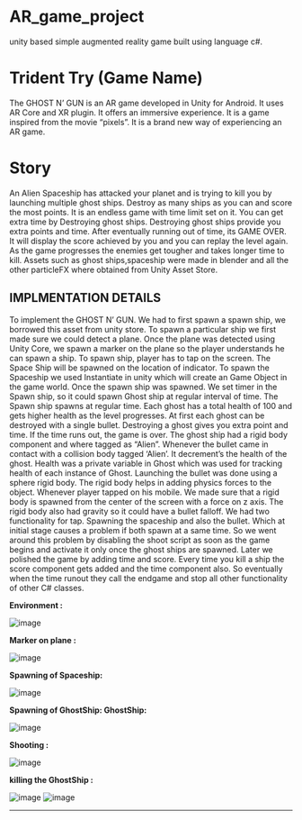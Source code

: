 # AR_game_project
unity based simple augmented reality game built using  language c#.

# Trident Try (Game Name)

The GHOST N’ GUN is an AR game developed in Unity for Android. It uses AR
Core and XR plugin. It offers an immersive experience. It is a game inspired
from the movie “pixels”. It is a brand new way of experiencing an AR game.

# Story

An Alien Spaceship has attacked your planet and is trying to kill you by
launching multiple ghost ships. Destroy as many ships as you can and score
the most points. It is an endless game with time limit set on it. You can get
extra time by Destroying ghost ships.
Destroying ghost ships provide you extra points and time. After
eventually running out of time, its GAME OVER. It will display the score
achieved by you and you can replay the level again. As the game progresses
the enemies get tougher and takes longer time to kill. Assets such as ghost
ships,spaceship were made in blender and all the other particleFX where
obtained from Unity Asset Store.

## IMPLMENTATION DETAILS

To implement the GHOST N’ GUN. We had to first spawn a spawn ship, we
borrowed this asset from unity store. To spawn a particular ship we first made
sure we could detect a plane. Once the plane was detected using Unity Core,
we spawn a marker on the plane so the player understands he can spawn a
ship.
To spawn ship, player has to tap on the screen. The Space Ship will be spawned
on the location of indicator. To spawn the Spaceship we used Instantiate in
unity which will create an Game Object in the game world. Once the spawn
ship was spawned.
We set timer in the Spawn ship, so it could spawn Ghost ship at regular
interval of time. The Spawn ship spawns at regular time. Each ghost has a total
health of 100 and gets higher health as the level progresses. At first each ghost
can be destroyed with a single bullet. Destroying a ghost gives you extra point
and time. If the time runs out, the game is over.
The ghost ship had a rigid body component and where tagged as “Alien”.
Whenever the bullet came in contact with a collision body tagged ‘Alien’. It
decrement’s the health of the ghost. Health was a private variable in Ghost
which was used for tracking health of each instance of Ghost.
Launching the bullet was done using a sphere rigid body. The rigid body helps
in adding physics forces to the object. Whenever player tapped on his mobile.
We made sure that a rigid body is spawned from the center of the screen with
a force on z axis. The rigid body also had gravity so it could have a bullet falloff.
We had two functionality for tap. Spawning the spaceship and also the bullet.
Which at initial stage causes a problem if both spawn at a same time. So we
went around this problem by disabling the shoot script as soon as the game
begins and activate it only once the ghost ships are spawned.
Later we polished the game by adding time and score. Every time you kill a
ship the score component gets added and the time component also. So
eventually when the time runout they call the endgame and stop all other
functionality of other C# classes.

**Environment :**

![image](https://user-images.githubusercontent.com/89335295/210380340-0b2e21b2-aa38-41fb-922c-dc05a61ab9d4.png)

**Marker on plane :**

![image](https://user-images.githubusercontent.com/89335295/210380483-35d5f721-b1b2-4f09-8db6-be36854d431b.png)

**Spawning of Spaceship:**

![image](https://user-images.githubusercontent.com/89335295/210380526-d1c00713-8718-4219-8a70-aabfb494a7d7.png)

**Spawning of GhostShip: GhostShip:**

![image](https://user-images.githubusercontent.com/89335295/210380638-50266a4e-e1a8-4e29-83eb-1a4669b17f20.png)

**Shooting :**

![image](https://user-images.githubusercontent.com/89335295/210380697-098e2ec6-81a1-461a-8684-984a94932257.png)

**killing the GhostShip :**

![image](https://user-images.githubusercontent.com/89335295/210380790-43f5507f-354f-4d53-bff1-e341e2fe5194.png)
![image](https://user-images.githubusercontent.com/89335295/210380804-ac742e7d-d493-4341-a9db-eeb30c1d3fda.png)




****
